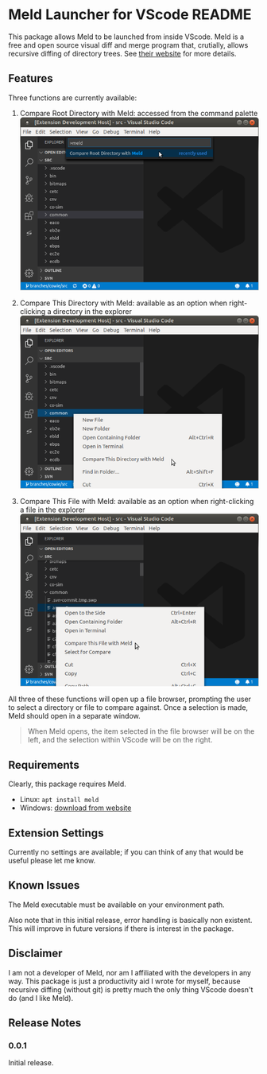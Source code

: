# Meld Launcher for VScode README

This package allows Meld to be launched from inside VScode.
Meld is a free and open source visual diff and merge program that, crutially, allows recursive diffing of directory trees.
See [their website](https://meldmerge.org) for more details.

## Features

Three functions are currently available:

1. Compare Root Directory with Meld: accessed from the command palette
![Feature 1](images/MeldLauncher1.png)

2. Compare This Directory with Meld: available as an option when right-clicking a directory in the explorer
![Feature 2](images/MeldLauncher2.png)

3. Compare This File with Meld: available as an option when right-clicking a file in the explorer
![Feature 3](images/MeldLauncher3.png)

All three of these functions will open up a file browser, prompting the user to select a directory or file to compare against. 
Once a selection is made, Meld should open in a separate window.

> When Meld opens, the item selected in the file browser will be on the left, and the selection within VScode will be on the right.

## Requirements

Clearly, this package requires Meld.

* Linux: `apt install meld`
* Windows: [download from website](https://meldmerge.org/)

## Extension Settings

Currently no settings are available; if you can think of any that would be useful please let me know.

## Known Issues

The Meld executable must be available on your environment path.

Also note that in this initial release, error handling is basically non existent.
This will improve in future versions if there is interest in the package.

## Disclaimer

I am not a developer of Meld, nor am I affiliated with the developers in any way.
This package is just a productivity aid I wrote for myself, because recursive diffing (without git) is pretty much the only thing VScode doesn't do (and I like Meld).

## Release Notes

### 0.0.1

Initial release.
